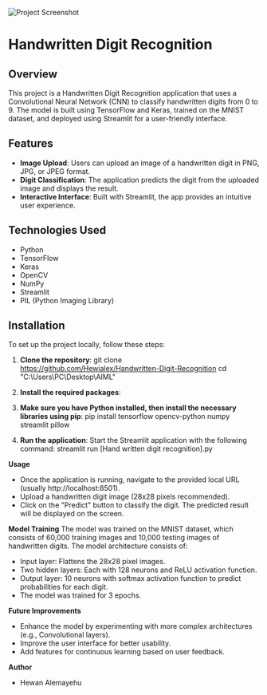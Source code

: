 ![Project Screenshot](https://github.com/user-attachments/assets/c0fd9894-3a36-4ee5-9792-d3fe460643b4)

# Handwritten Digit Recognition

## Overview
This project is a Handwritten Digit Recognition application that uses a Convolutional Neural Network (CNN) to classify handwritten digits from 0 to 9. The model is built using TensorFlow and Keras, trained on the MNIST dataset, and deployed using Streamlit for a user-friendly interface.

## Features
- **Image Upload**: Users can upload an image of a handwritten digit in PNG, JPG, or JPEG format.
- **Digit Classification**: The application predicts the digit from the uploaded image and displays the result.
- **Interactive Interface**: Built with Streamlit, the app provides an intuitive user experience.

## Technologies Used
- Python
- TensorFlow
- Keras
- OpenCV
- NumPy
- Streamlit
- PIL (Python Imaging Library)

## Installation

To set up the project locally, follow these steps:

1. **Clone the repository**:
   git clone https://github.com/Hewialex/Handwritten-Digit-Recognition
   cd "C:\Users\PC\Desktop\AIML"

2. **Install the required packages**:
3. **Make sure you have Python installed, then install the necessary libraries using pip**:
   pip install tensorflow opencv-python numpy streamlit pillow
4. **Run the application**:
   Start the Streamlit application with the following command:
   streamlit run [Hand written digit recognition].py
   
**Usage**

- Once the application is running, navigate to the provided local URL (usually http://localhost:8501).
- Upload a handwritten digit image (28x28 pixels recommended).
- Click on the "Predict" button to classify the digit.
The predicted result will be displayed on the screen.

**Model Training**
The model was trained on the MNIST dataset, which consists of 60,000 training images and 10,000 testing images of handwritten digits. The model architecture consists of:

- Input layer: Flattens the 28x28 pixel images.
- Two hidden layers: Each with 128 neurons and ReLU activation function.
- Output layer: 10 neurons with softmax activation function to predict probabilities for each digit.
- The model was trained for 3 epochs.

**Future Improvements**

- Enhance the model by experimenting with more complex architectures (e.g., Convolutional layers).
- Improve the user interface for better usability.
- Add features for continuous learning based on user feedback.

**Author**
- Hewan Alemayehu
